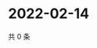 # 2022-02-14

共 0 条

<!-- BEGIN WEIBO -->
<!-- 最后更新时间 Mon Feb 14 2022 20:22:16 GMT+0800 (China Standard Time) -->

<!-- END WEIBO -->
